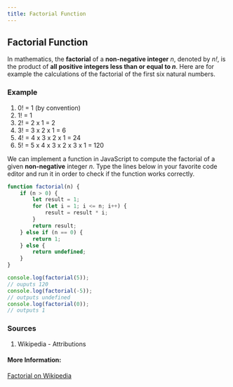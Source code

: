 ```yaml
---
title: Factorial Function
---
```

## Factorial Function

In mathematics, the __factorial__ of a __non-negative integer__ _n_, denoted by _n!_, is the product of __all positive integers less than or equal to *n*__<sup></sup>. Here are for example the calculations of the factorial of the first six natural numbers.

### Example

1. 0! = 1 (by convention)
2. 1! = 1
3. 2! = 2 x 1 = 2
4. 3! = 3 x 2 x 1 = 6
5. 4! = 4 x 3 x 2 x 1 = 24
6. 5! = 5 x 4 x 3 x 2 x 3 x 1 = 120

We can implement a function in JavaScript to compute the factorial of a given __non-negative__ integer _n_. Type the lines below in your favorite code editor and run it in order to check if the function works correctly. 
```javascript
function factorial(n) {
    if (n > 0) {
        let result = 1;
        for (let i = 1; i <= n; i++) {
            result = result * i;
        }
        return result;
    } else if (n == 0) {
        return 1;
    } else {
        return undefined;
    }
}

console.log(factorial(5));
// ouputs 120
console.log(factorial(-5));
// outputs undefined
console.log(factorial(0));
// outputs 1
```
### Sources
1. Wikipedia - Attributions

#### More Information:
[Factorial on Wikipedia](https://en.wikipedia.org/wiki/Factorial)

